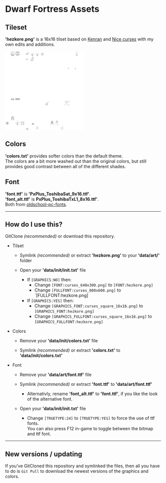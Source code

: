 # Dwarf Fortress Assets

## Tileset
**'hezkore.png'** is a 16x16 tilset based on [Kenran](http://dwarffortresswiki.org/index.php/File:Kenran.png) and [Nice curses](http://dwarffortresswiki.org/index.php/File:Nice_curses_12x12.png) with my own edits and additions.

![tileset preview](https://github.com/Hezkore/Dwarf-Fortress-Assets/blob/master/hezkore.png?raw=true)

## Colors
**'colors.txt'** provides softer colors than the default theme. \
The colors are a bit more washed out than the original colors, but still provides good contrast between all of the different shades.

## Font
**'font.ttf'** is **'PxPlus_ToshibaSat_9x16.ttf'**.\
**'font_alt.ttf'** is  **PxPlus_ToshibaTxL1_8x16.ttf'**.\
Both from [oldschool-pc-fonts](https://int10h.org/oldschool-pc-fonts/fontlist/).

---

## How do I use this?
GitClone *(recommended)* or download this repository.
* Tilset
	* Symlink *(recommended)* or extract **'hezkore.png'** to your **'data/art/'** folder
	
	* Open your **'data/init/init.txt'** file
		* If `[GRAPHICS:NO]` then:
			* Change `[FONT:curses_640x300.png]` to `[FONT:hezkore.png]`
			* Change `[FULLFONT:curses_800x600.png]` to `[FULLFONT:hezkore.png]
		* If `[GRAPHICS:YES]` then:
			* Change `[GRAPHICS_FONT:curses_square_16x16.png]` to `[GRAPHICS_FONT:hezkore.png]`
			* Change `[GRAPHICS_FULLFONT:curses_square_16x16.png]` to `[GRAPHICS_FULLFONT:hezkore.png]`

* Colors
	* Remove your **'data/init/colors.txt'** file
	
	* Symlink *(recommended)* or extract **'colors.txt'** to **'data/init/colors.txt'**


* Font
	* Remove your **'data/art/font.ttf'** file

	* Symlink *(recommended)* or extract **'font.ttf'** to **'data/art/font.ttf'**
		* Alternativly, rename **'font_alt.ttf'** to **'font.ttf'**, if you like the look of the alternative font.
	
	* Open your **'data/init/init.txt'** file
		* Change `[TRUETYPE:24]` to `[TRUETYPE:YES]` to force the use of ttf fonts.\
		You can also press F12 in-game to toggle between the bitmap and ttf font.

---

## New versions / updating
If you've GitCloned this repository and symlinked the files, then all you have to do is `Git Pull` to download the newest versions of the graphics and colors.